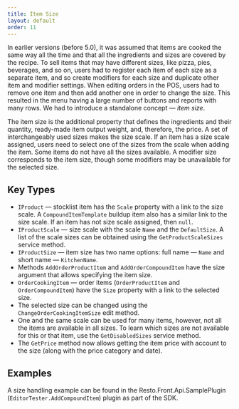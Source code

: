 ```yaml
---
title: Item Size
layout: default
order: 11
---
```

In earlier versions (before 5.0), it was assumed that items are cooked the same way all the time and that all the ingredients and sizes are covered by the recipe. To sell items that may have different sizes, like pizza, pies, beverages, and so on, users had to register each item of each size as a separate item, and so create modifiers for each size and duplicate other item and modifier settings. When editing orders in the POS, users had to remove one item and then add another one in order to change the size. This resulted in the menu having a large number of buttons and reports with many rows. We had to introduce a standalone concept — *item size*.  

The item size is the additional property that defines the ingredients and their quantity, ready-made item output weight, and, therefore, the price. A set of interchangeably used sizes makes the size scale. If an item has a size scale assigned, users need to select one of the sizes from the scale when adding the item. Some items do not have all the sizes available. A modifier size corresponds to the item size, though some modifiers may be unavailable for the selected size.

## Key Types ##
- `IProduct` — stocklist item has the `Scale` property with a link to the size scale. A `CompoundItemTemplate` buildup item also has a similar link to the size scale. If an item has not size scale assigned, then `null`. 
- `IProductScale` — size scale with the scale `Name` and the `DefaultSize`. A list of the scale sizes can be obtained using the `GetProductScaleSizes` service method.
- `IProductSize` —  item size has two name options: full name — `Name` and short name — `KitchenName`.
- Methods `AddOrderProductItem` and `AddOrderCompoundItem` have the size argument that allows specifying the item size.
- `OrderCookingItem` — order items (`OrderProductItem` and `OrderCompoundItem`) have the `Size` property with a link to the selected size.
- The selected size can be changed using the `ChangeOrderCookingItemSize` edit method.
- One and the same scale can be used for many items, however, not all the items are available in all sizes. To learn which sizes are not available for this or that item, use the `GetDisabledSizes` service method.
- The `GetPrice` method now allows getting the item price with account to the size (along with the price category and date).


## Examples ##
A size handling example can be found in the Resto.Front.Api.SamplePlugin (`EditorTester.AddCompoundItem`) plugin as part of the SDK.